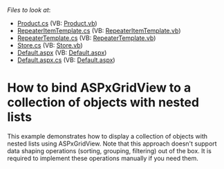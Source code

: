 <!-- default file list -->
*Files to look at*:

* [Product.cs](./CS/T300213wf/App_Code/Product.cs) (VB: [Product.vb](./VB/T300213wf/App_Code/Product.vb))
* [RepeaterItemTemplate.cs](./CS/T300213wf/App_Code/RepeaterItemTemplate.cs) (VB: [RepeaterItemTemplate.vb](./VB/T300213wf/App_Code/RepeaterItemTemplate.vb))
* [RepeaterTemplate.cs](./CS/T300213wf/App_Code/RepeaterTemplate.cs) (VB: [RepeaterTemplate.vb](./VB/T300213wf/App_Code/RepeaterTemplate.vb))
* [Store.cs](./CS/T300213wf/App_Code/Store.cs) (VB: [Store.vb](./VB/T300213wf/App_Code/Store.vb))
* [Default.aspx](./CS/T300213wf/Default.aspx) (VB: [Default.aspx](./VB/T300213wf/Default.aspx))
* [Default.aspx.cs](./CS/T300213wf/Default.aspx.cs) (VB: [Default.aspx](./VB/T300213wf/Default.aspx))
<!-- default file list end -->
# How to bind ASPxGridView to a collection of objects with nested lists


<p>This example demonstrates how to display a collection of objects with nested lists using ASPxGridView. Note that this approach doesn't support data shaping operations (sorting, grouping, filtering) out of the box. It is required to implement these operations manually if you need them.</p>

<br/>



